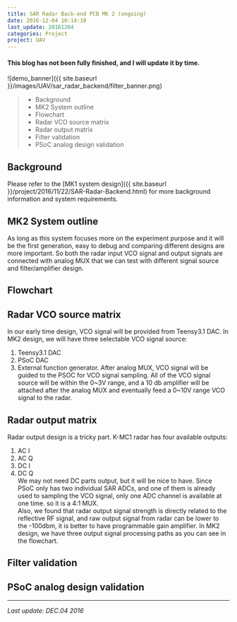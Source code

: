 ```yaml
---
title: SAR Radar Back-end PCB MK 2 (ongoing)
date: 2016-12-04 10:14:10
last_update: 20161204
categories: Project
project: UAV
---
```

#### This blog has not been fully finished, and I will update it by time.  
![demo_banner]({{ site.baseurl }}/images/UAV/sar_radar_backend/filter_banner.png)
  
>* Background
>* MK2 System outline
>* Flowchart
>* Radar VCO source matrix
>* Radar output matrix
>* Filter validation
>* PSoC analog design validation

## Background
Please refer to the [MK1 system design]({{ site.baseurl }}/project/2016/11/22/SAR-Radar-Backend.html) for more background information and system requirements. 

## MK2 System outline  
 
As long as this system focuses more on the experiment purpose and it will be the first generation, easy to debug and comparing different designs are more important. So both the radar input VCO signal and output signals are connected with analog MUX that we can test with different signal source and filter/amplifier design.  

## Flowchart   

## Radar VCO source matrix  
In our early time design, VCO signal will be provided from Teensy3.1 DAC. In MK2 design, we will have three selectable VCO signal source:  
1. Teensy3.1 DAC  
2. PSoC DAC  
3. External function generator. 
After analog MUX, VCO signal will be guided to the PSOC for VCO signal sampling. All of the VCO signal source will be within the 0~3V range, and a 10 db amplifier will be attached after the analog MUX and eventually feed a 0~10V range VCO signal to the radar.  

## Radar output matrix  
Radar output design is a tricky part. K-MC1 radar has four available outputs:  
1. AC I  
1. AC Q  
1. DC I  
1. DC Q  
We may not need DC parts output, but it will be nice to have. Since PSoC only has two individual SAR ADCs, and one of them is already used to sampling the VCO signal, only one ADC channel is available at one time. so it is a 4:1 MUX.  
Also, we found that radar output signal strength is directly related to the reflective RF signal, and raw output signal from radar can be lower to the -100dbm, it is better to have programmable gain amplifier. In MK2 design, we have three output signal processing paths as you can see in the flowchart. 

## Filter validation  

## PSoC analog design validation

---
*Last update: DEC.04 2016*  
